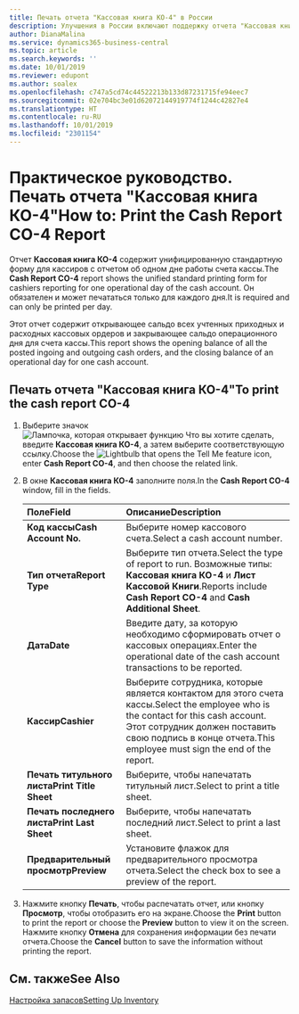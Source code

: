 ```yaml
---
title: Печать отчета "Кассовая книга КО-4" в России
description: Улучшения в России включают поддержку отчета "Кассовая книга КО-4"
author: DianaMalina
ms.service: dynamics365-business-central
ms.topic: article
ms.search.keywords: ''
ms.date: 10/01/2019
ms.reviewer: edupont
ms.author: soalex
ms.openlocfilehash: c747a5cd74c44522213b133d87231715fe94eec7
ms.sourcegitcommit: 02e704bc3e01d62072144919774f1244c42827e4
ms.translationtype: HT
ms.contentlocale: ru-RU
ms.lasthandoff: 10/01/2019
ms.locfileid: "2301154"
---
```

# <a name="how-to-print-the-cash-report-co-4-report"></a><span data-ttu-id="debeb-103">Практическое руководство. Печать отчета "Кассовая книга КО-4"</span><span class="sxs-lookup"><span data-stu-id="debeb-103">How to: Print the Cash Report CO-4 Report</span></span>

<span data-ttu-id="debeb-104">Отчет **Кассовая книга КО-4** содержит унифицированную стандартную форму для кассиров с отчетом об одном дне работы счета кассы.</span><span class="sxs-lookup"><span data-stu-id="debeb-104">The **Cash Report CO-4** report shows the unified standard printing form for cashiers reporting for one operational day of the cash account.</span></span> <span data-ttu-id="debeb-105">Он обязателен и может печататься только для каждого дня.</span><span class="sxs-lookup"><span data-stu-id="debeb-105">It is required and can only be printed per day.</span></span> 

<span data-ttu-id="debeb-106">Этот отчет содержит открывающее сальдо всех учтенных приходных и расходных кассовых ордеров и закрывающее сальдо операционного дня для счета кассы.</span><span class="sxs-lookup"><span data-stu-id="debeb-106">This report shows the opening balance of all the posted ingoing and outgoing cash orders, and the closing balance of an operational day for one cash account.</span></span>  

## <a name="to-print-the-cash-report-co-4"></a><span data-ttu-id="debeb-107">Печать отчета "Кассовая книга КО-4"</span><span class="sxs-lookup"><span data-stu-id="debeb-107">To print the cash report CO-4</span></span>

1. <span data-ttu-id="debeb-108">Выберите значок ![Лампочка, которая открывает функцию Что вы хотите сделать](../../media/ui-search/search_small.png "Что вы хотите сделать"), введите **Кассовая книга КО-4**, а затем выберите соответствующую ссылку.</span><span class="sxs-lookup"><span data-stu-id="debeb-108">Choose the ![Lightbulb that opens the Tell Me feature](../../media/ui-search/search_small.png "Tell me what you want to do") icon, enter **Cash Report CO-4**, and then choose the related link.</span></span>

2. <span data-ttu-id="debeb-109">В окне **Кассовая книга КО-4** заполните поля.</span><span class="sxs-lookup"><span data-stu-id="debeb-109">In the **Cash Report CO-4** window, fill in the fields.</span></span>

   | <span data-ttu-id="debeb-110">Поле</span><span class="sxs-lookup"><span data-stu-id="debeb-110">Field</span></span>                 | <span data-ttu-id="debeb-111">Описание</span><span class="sxs-lookup"><span data-stu-id="debeb-111">Description</span></span>                                                  |
   | :-------------------- | :----------------------------------------------------------- |
   | <span data-ttu-id="debeb-112">**Код кассы**</span><span class="sxs-lookup"><span data-stu-id="debeb-112">**Cash Account No.**</span></span>  | <span data-ttu-id="debeb-113">Выберите номер кассового счета.</span><span class="sxs-lookup"><span data-stu-id="debeb-113">Select a cash account number.</span></span>                                |
   | <span data-ttu-id="debeb-114">**Тип отчета**</span><span class="sxs-lookup"><span data-stu-id="debeb-114">**Report Type**</span></span>       | <span data-ttu-id="debeb-115">Выберите тип отчета.</span><span class="sxs-lookup"><span data-stu-id="debeb-115">Select the type of report to run.</span></span> <span data-ttu-id="debeb-116">Возможные типы: **Кассовая книга КО-4** и **Лист Кассовой Книги**.</span><span class="sxs-lookup"><span data-stu-id="debeb-116">Reports include **Cash Report CO-4** and **Cash Additional Sheet**.</span></span> |
   | <span data-ttu-id="debeb-117">**Дата**</span><span class="sxs-lookup"><span data-stu-id="debeb-117">**Date**</span></span>              | <span data-ttu-id="debeb-118">Введите дату, за которую необходимо сформировать отчет о кассовых операциях.</span><span class="sxs-lookup"><span data-stu-id="debeb-118">Enter the operational date of the cash account transactions to be reported.</span></span> |
   | <span data-ttu-id="debeb-119">**Кассир**</span><span class="sxs-lookup"><span data-stu-id="debeb-119">**Cashier**</span></span>           | <span data-ttu-id="debeb-120">Выберите сотрудника, которые является контактом для этого счета кассы.</span><span class="sxs-lookup"><span data-stu-id="debeb-120">Select the employee who is the contact for this cash account.</span></span> <span data-ttu-id="debeb-121">Этот сотрудник должен поставить свою подпись в конце отчета.</span><span class="sxs-lookup"><span data-stu-id="debeb-121">This employee must sign the end of the report.</span></span> |
   | <span data-ttu-id="debeb-122">**Печать титульного листа**</span><span class="sxs-lookup"><span data-stu-id="debeb-122">**Print Title Sheet**</span></span> | <span data-ttu-id="debeb-123">Выберите, чтобы напечатать титульный лист.</span><span class="sxs-lookup"><span data-stu-id="debeb-123">Select to print a title sheet.</span></span>                               |
   | <span data-ttu-id="debeb-124">**Печать последнего листа**</span><span class="sxs-lookup"><span data-stu-id="debeb-124">**Print Last Sheet**</span></span>  | <span data-ttu-id="debeb-125">Выберите, чтобы напечатать последний лист.</span><span class="sxs-lookup"><span data-stu-id="debeb-125">Select to print a last sheet.</span></span>                                |
   | <span data-ttu-id="debeb-126">**Предварительный просмотр**</span><span class="sxs-lookup"><span data-stu-id="debeb-126">**Preview**</span></span>           | <span data-ttu-id="debeb-127">Установите флажок для предварительного просмотра отчета.</span><span class="sxs-lookup"><span data-stu-id="debeb-127">Select the check box to see a preview of the report.</span></span>         |

3. <span data-ttu-id="debeb-128">Нажмите кнопку **Печать**, чтобы распечатать отчет, или кнопку **Просмотр**, чтобы отобразить его на экране.</span><span class="sxs-lookup"><span data-stu-id="debeb-128">Choose the **Print** button to print the report or choose the **Preview** button to view it on the screen.</span></span> <span data-ttu-id="debeb-129">Нажмите кнопку **Отмена** для сохранения информации без печати отчета.</span><span class="sxs-lookup"><span data-stu-id="debeb-129">Choose the **Cancel** button to save the information without printing the report.</span></span>

## <a name="see-also"></a><span data-ttu-id="debeb-130">См. также</span><span class="sxs-lookup"><span data-stu-id="debeb-130">See Also</span></span>

[<span data-ttu-id="debeb-131">Настройка запасов</span><span class="sxs-lookup"><span data-stu-id="debeb-131">Setting Up Inventory</span></span>](../../inventory-setup-inventory.md)  
